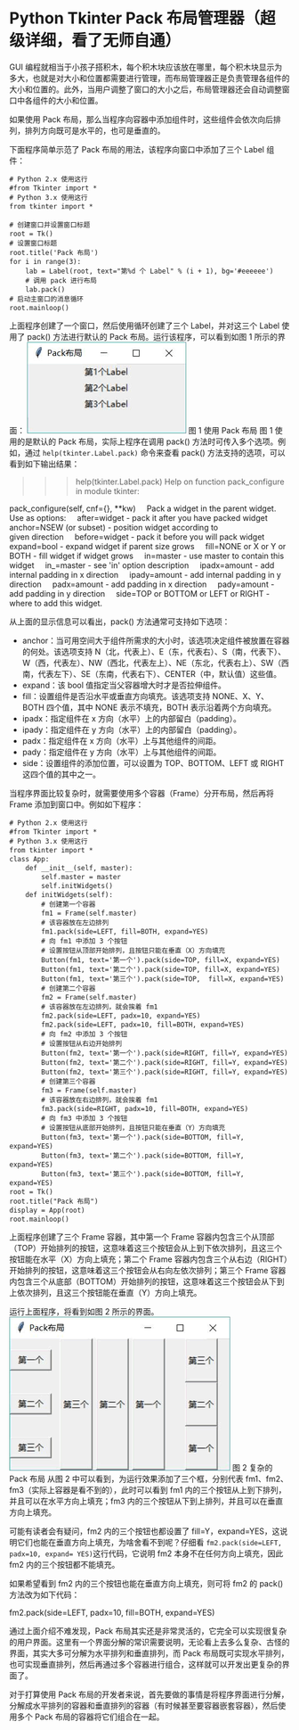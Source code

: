 # Python Tkinter Pack 布局管理器（超级详细，看了无师自通）

GUI 编程就相当于小孩子搭积木，每个积木块应该放在哪里，每个积木块显示为多大，也就是对大小和位置都需要进行管理，而布局管理器正是负责管理各组件的大小和位置的。此外，当用户调整了窗口的大小之后，布局管理器还会自动调整窗口中各组件的大小和位置。

如果使用 Pack 布局，那么当程序向容器中添加组件时，这些组件会依次向后排列，排列方向既可是水平的，也可是垂直的。

下面程序简单示范了 Pack 布局的用法，该程序向窗口中添加了三个 Label 组件：

```
# Python 2.x 使用这行
#from Tkinter import *
# Python 3.x 使用这行
from tkinter import * 

# 创建窗口并设置窗口标题
root = Tk()
# 设置窗口标题
root.title('Pack 布局')
for i in range(3):
    lab = Label(root, text="第%d 个 Label" % (i + 1), bg='#eeeeee')
    # 调用 pack 进行布局
    lab.pack()
# 启动主窗口的消息循环
root.mainloop()
```

上面程序创建了一个窗口，然后使用循环创建了三个 Label，并对这三个 Label 使用了 pack() 方法进行默认的 Pack 布局。运行该程序，可以看到如图 1 所示的界面：
![使用 Pack 布局](img/aa9078930066ee92807153f3956d4e20.jpg)
图 1 使用 Pack 布局
图 1 使用的是默认的 Pack 布局，实际上程序在调用 pack() 方法时可传入多个选项。例如，通过 `help(tkinter.Label.pack)` 命令来查看 pack() 方法支持的选项，可以看到如下输出结果：

>>> help(tkinter.Label.pack)
Help on function pack_configure in module tkinter:

pack_configure(self, cnf={}, **kw)
    Pack a widget in the parent widget. Use as options:
    after=widget - pack it after you have packed widget
    anchor=NSEW (or subset) - position widget according to
                              given direction
    before=widget - pack it before you will pack widget
    expand=bool - expand widget if parent size grows
    fill=NONE or X or Y or BOTH - fill widget if widget grows
    in=master - use master to contain this widget
    in_=master - see 'in' option description
    ipadx=amount - add internal padding in x direction
    ipady=amount - add internal padding in y direction
    padx=amount - add padding in x direction
    pady=amount - add padding in y direction
    side=TOP or BOTTOM or LEFT or RIGHT -  where to add this widget.

从上面的显示信息可以看出，pack() 方法通常可支持如下选项：

*   anchor：当可用空间大于组件所需求的大小时，该选项决定组件被放置在容器的何处。该选项支持 N（北，代表上）、E（东，代表右）、S（南，代表下）、W（西，代表左）、NW（西北，代表左上）、NE（东北，代表右上）、SW（西南，代表左下）、SE（东南，代表右下）、CENTER（中，默认值）这些值。
*   expand：该 bool 值指定当父容器增大时才是否拉伸组件。
*   fill：设置组件是否沿水平或垂直方向填充。该选项支持 NONE、X、Y、BOTH 四个值，其中 NONE 表示不填充，BOTH 表示沿着两个方向填充。
*   ipadx：指定组件在 x 方向（水平）上的内部留白（padding）。
*   ipady：指定组件在 y 方向（水平）上的内部留白（padding）。
*   padx：指定组件在 x 方向（水平）上与其他组件的间距。
*   pady：指定组件在 y 方向（水平）上与其他组件的间距。
*   side：设置组件的添加位置，可以设置为 TOP、BOTTOM、LEFT 或 RIGHT 这四个值的其中之一。

当程序界面比较复杂时，就需要使用多个容器（Frame）分开布局，然后再将 Frame 添加到窗口中。例如如下程序：

```
# Python 2.x 使用这行
#from Tkinter import *
# Python 3.x 使用这行
from tkinter import * 
class App:
    def __init__(self, master):
        self.master = master
        self.initWidgets()
    def initWidgets(self):
        # 创建第一个容器
        fm1 = Frame(self.master)
        # 该容器放在左边排列
        fm1.pack(side=LEFT, fill=BOTH, expand=YES)
        # 向 fm1 中添加 3 个按钮
        # 设置按钮从顶部开始排列，且按钮只能在垂直（X）方向填充
        Button(fm1, text='第一个').pack(side=TOP, fill=X, expand=YES)
        Button(fm1, text='第二个').pack(side=TOP, fill=X, expand=YES)
        Button(fm1, text='第三个').pack(side=TOP,  fill=X, expand=YES)
        # 创建第二个容器
        fm2 = Frame(self.master)
        # 该容器放在左边排列，就会挨着 fm1
        fm2.pack(side=LEFT, padx=10, expand=YES)
        fm2.pack(side=LEFT, padx=10, fill=BOTH, expand=YES)
        # 向 fm2 中添加 3 个按钮
        # 设置按钮从右边开始排列
        Button(fm2, text='第一个').pack(side=RIGHT, fill=Y, expand=YES)
        Button(fm2, text='第二个').pack(side=RIGHT, fill=Y, expand=YES)
        Button(fm2, text='第三个').pack(side=RIGHT, fill=Y, expand=YES)       
        # 创建第三个容器
        fm3 = Frame(self.master)
        # 该容器放在右边排列，就会挨着 fm1
        fm3.pack(side=RIGHT, padx=10, fill=BOTH, expand=YES)
        # 向 fm3 中添加 3 个按钮
        # 设置按钮从底部开始排列，且按钮只能在垂直（Y）方向填充
        Button(fm3, text='第一个').pack(side=BOTTOM, fill=Y, expand=YES)
        Button(fm3, text='第二个').pack(side=BOTTOM, fill=Y, expand=YES)
        Button(fm3, text='第三个').pack(side=BOTTOM, fill=Y, expand=YES)
root = Tk()
root.title("Pack 布局")
display = App(root)
root.mainloop()
```

上面程序创建了三个 Frame 容器，其中第一个 Frame 容器内包含三个从顶部（TOP）开始排列的按钮，这意味着这三个按钮会从上到下依次排列，且这三个按钮能在水平（X）方向上填充；第二个 Frame 容器内包含三个从右边（RIGHT）开始排列的按钮，这意味着这三个按钮会从右向左依次排列；第三个 Frame 容器内包含三个从底部（BOTTOM）开始排列的按钮，这意味着这三个按钮会从下到上依次排列，且这三个按钮能在垂直（Y）方向上填充。

运行上面程序，将看到如图 2 所示的界面。
![复杂的 Pack 布局](img/4581958f14b3bd461f647785a8fabee1.jpg)
图 2 复杂的 Pack 布局
从图 2 中可以看到，为运行效果添加了三个框，分别代表 fm1、fm2、fm3（实际上容器是看不到的），此时可以看到 fm1 内的三个按钮从上到下排列，并且可以在水平方向上填充；fm3 内的三个按钮从下到上排列，并且可以在垂直方向上填充。

可能有读者会有疑问，fm2 内的三个按钮也都设置了 fill=Y，expand=YES，这说明它们也能在垂直方向上填充，为啥舍看不到呢？仔细看 `fm2.pack(side=LEFT, padx=10, expand= YES)`这行代码，它说明 fm2 本身不在任何方向上填充，因此 fm2 内的三个按钮都不能填充。

如果希望看到 fm2 内的三个按钮也能在垂直方向上填充，则可将 fm2 的 pack() 方法改为如下代码：

fm2.pack(side=LEFT, padx=10, fill=BOTH, expand=YES)

通过上面介绍不难发现，Pack 布局其实还是非常灵活的，它完全可以实现很复杂的用户界面。这里有一个界面分解的常识需要说明，无论看上去多么复杂、古怪的界面，其实大多可分解为水平排列和垂直排列，而 Pack 布局既可实现水平排列，也可实现垂直排列，然后再通过多个容器进行组合，这样就可以开发出更复杂的界面了。

对于打算使用 Pack 布局的开发者来说，首先要做的事情是将程序界面进行分解，分解成水平排列的容器和垂直排列的容器（有时候甚至要容器嵌套容器），然后使用多个 Pack 布局的容器将它们组合在一起。